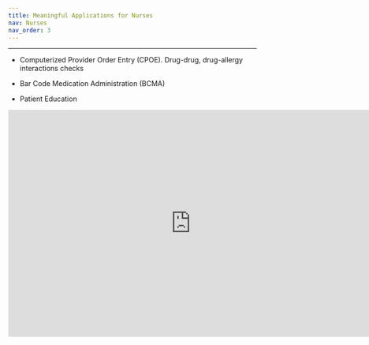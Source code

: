 ```yaml
---
title: Meaningful Applications for Nurses
nav: Nurses
nav_order: 3
---
```


----------------

- <p>Computerized Provider Order Entry (CPOE). Drug-drug, drug-allergy interactions checks</p>
- <p>Bar Code Medication Administration (BCMA)</p>
- <p>Patient Education</p>

<iframe src="https://player.vimeo.com/video/167205914?byline=0&amp;portrait=0" width="740" height="460" frameborder="0" allow="autoplay; fullscreen" allowfullscreen=""></iframe>
